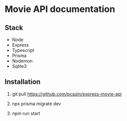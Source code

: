 # Movie API documentation

## Stack
  - Node
  - Express
  - Typescript
  - Prisma
  - Nodemon
  - Sqlite3

## Installation

1) git pull https://github.com/pcazin/express-movie-api

2) npx prisma migrate dev

3) npm run start